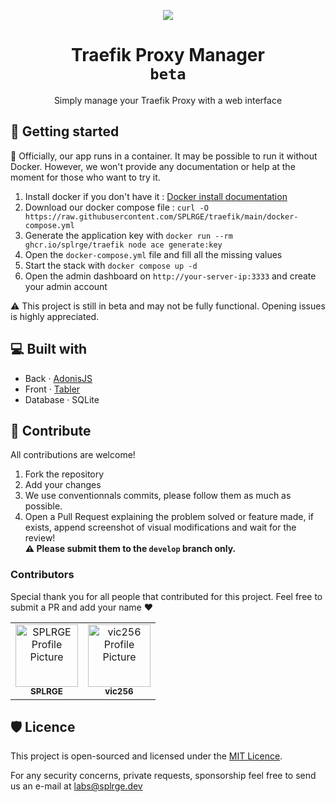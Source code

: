 <p align="center">
<img src="https://s3.splrge.dev/assets/brand/labs/banner_color.png">              
</p>

<h1 align="center" style="font-weight: bold;">Traefik Proxy Manager <br /><code>beta</code></h1>
<p align="center">Simply manage your Traefik Proxy with a web interface</p>

<h2 id="started">🚀 Getting started</h2>
 
🔴 Officially, our app runs in a container. It may be possible to run it without Docker. However, we won't provide any documentation or help at the moment for those who want to try it.

1. Install docker if you don't have it : [Docker install documentation](https://docs.docker.com/install/)
2. Download our docker compose file : `curl -O https://raw.githubusercontent.com/SPLRGE/traefik/main/docker-compose.yml`
3. Generate the application key with `docker run --rm ghcr.io/splrge/traefik node ace generate:key`
4. Open the `docker-compose.yml` file and fill all the missing values
5. Start the stack with `docker compose up -d`
6. Open the admin dashboard on `http://your-server-ip:3333` and create your admin account

⚠ This project is still in beta and may not be fully functional. Opening issues is highly appreciated.

<h2 id="technologies">💻 Built with</h2>

- Back · [AdonisJS](https://adonisjs.com)
- Front · [Tabler](https://tabler.io/)
- Database · SQLite

<h2 id="contribute">🤝 Contribute</h2>

All contributions are welcome!

1. Fork the repository
2. Add your changes
3. We use conventionnals commits, please follow them as much as possible.
4. Open a Pull Request explaining the problem solved or feature made, if exists, append screenshot of visual modifications and wait for the review! <br />**⚠ Please submit them to the `develop` branch only.**

<h3>Contributors</h3>
<p>Special thank you for all people that contributed for this project. Feel free to submit a PR and add your name ❤</p>
<table>
<tr>

<td align="center">
<a href="https://github.com/splrge">
<img src="https://avatars.githubusercontent.com/u/140656932?s=200&v=4" width="100px;" alt="SPLRGE Profile Picture"/><br>
<sub>
<b>SPLRGE</b>
</sub>
</a>
</td>

<td align="center">
<a href="https://github.com/vic256">
<img src="https://avatars.githubusercontent.com/u/34095646?v=4" width="100px;" alt="vic256 Profile Picture"/><br>
<sub>
<b>vic256</b>
</sub>
</a>
</td>
</tr>
</table>

<h2 id="licence">🛡️ Licence</h2>

This project is open-sourced and licensed under the [MIT Licence](https://github.com/adonisjs/lucid/blob/develop/LICENSE.md).

<p>For any security concerns, private requests, sponsorship feel free to send us an e-mail at <a href='mailto:labs@splge.dev'>labs@splrge.dev</a> <img src="https://s3.splrge.dev/assets/brand/logo_white_square.png" width="12"></p>
